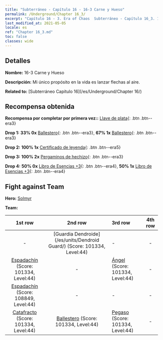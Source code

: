 ```yaml
---
title: "Subterráneo - Capítulo 16 - 16-3 Carne y Hueso"
permalink: /Underground/Chapter 16_3/
excerpt: "Capítulo 16 - 3. Era of Chaos  Subterráneo - Capítulo 16_3. 16-3 Carne y Hueso"
last_modified_at: 2021-05-05
locale: es
ref: "Chapter 16_3.md"
toc: false
classes: wide
---
```


## Detalles

 **Nombre:** 16-3 Carne y Hueso

 **Descripción:** Mi único propósito en la vida es lanzar flechas al aire.

 **Related to:** [Subterráneo Capítulo 16](/es/Underground/Chapter 16/)

## Recompensa obtenida

 **Recompensa por completar por primera vez::** [Llave de plata](/ItemsES/con_693/){: .btn .btn--era3}

 **Drop 1:** **33% 0x** [Ballestero](/ItemsES/unt_191/){: .btn .btn--era3}, **67% 1x** [Ballestero](/ItemsES/unt_191/){: .btn .btn--era3}

 **Drop 2:** **100% 1x** [Certificado de leyenda](/ItemsES/mat_67/){: .btn .btn--era5}

 **Drop 3:** **100% 2x** [Pergaminos de hechizo](/ItemsES/con_694/){: .btn .btn--era3}

 **Drop 4:** **50% 0x** [Libro de Esencias +3](/ItemsES/mat_60/){: .btn .btn--era4}, **50% 1x** [Libro de Esencias +3](/ItemsES/mat_60/){: .btn .btn--era4}


## Fight against Team
 **Hero:** [Solmyr](/es/heroes/Solmyr/)

 **Team:**


  | 1st row | 2nd row | 3rd row | 4th row |
  |:----:|:----:|:----|:----:|
  | - | [Guardia Dendroide](/es/units/Dendroid Guard/) (Score: 101334, Level:44)  | - | - |
  | [Espadachín](/es/units/Swordsman/) (Score: 101334, Level:44)  | - | [Ángel](/es/units/Angel/) (Score: 101334, Level:44)  | - |
  | [Espadachín](/es/units/Swordsman/) (Score: 108849, Level:44)  | - | - | - |
  | [Catafracto](/es/units/Cavalier/) (Score: 101334, Level:44)  | [Ballestero](/es/units/Marksman/) (Score: 101334, Level:44)  | [Pegaso](/es/units/Pegasus/) (Score: 101334, Level:44)  | - |


